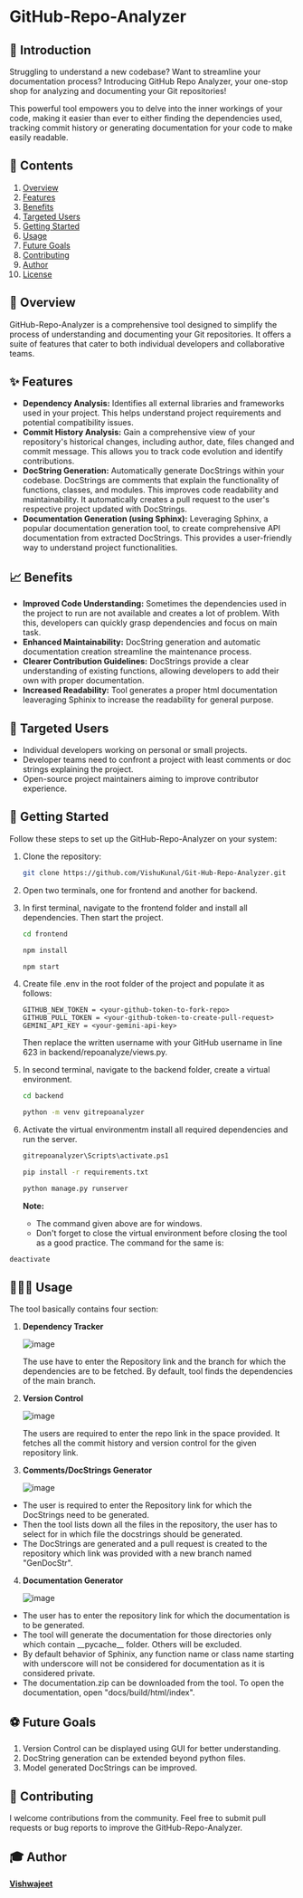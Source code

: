 # GitHub-Repo-Analyzer

## 📖 Introduction

Struggling to understand a new codebase? Want to streamline your documentation process?
Introducing GitHub Repo Analyzer, your one-stop shop for analyzing and documenting your Git repositories!

This powerful tool empowers you to delve into the inner workings of your code, making it easier than ever to either finding the dependencies used, tracking commit history or generating documentation for your code to make easily readable.

## 📝 Contents

1. [Overview](#overview)
2. [Features](#features)
3. [Benefits](#benefits)
4. [Targeted Users](#targetedusers)
5. [Getting Started](#gettingstarted)
6. [Usage](#usage)
7. [Future Goals](#futuregoals)
8. [Contributing](#contributing)
9. [Author](#author)
10. [License](#license)

## 📝 Overview

GitHub-Repo-Analyzer is a comprehensive tool designed to simplify the process of understanding and documenting your Git repositories. It offers a suite of features that cater to both individual developers and collaborative teams.

## ✨ Features

<ul>
  <li><strong>Dependency Analysis:</strong> Identifies all external libraries and frameworks used in your project. This helps understand project requirements and potential compatibility issues.</li>
  <li><strong>Commit History Analysis:</strong> Gain a comprehensive view of your repository's historical changes, including author, date, files changed and commit message. This allows you to track code evolution and identify contributions.</li>
  <li><strong>DocString Generation:</strong> Automatically generate DocStrings within your codebase. DocStrings are comments that explain the functionality of functions, classes, and modules. This improves code readability and maintainability. It automatically creates a pull request to the user's respective project updated with DocStrings.</li>
  <li><strong>Documentation Generation (using Sphinx):</strong> Leveraging Sphinx, a popular documentation generation tool, to create comprehensive API documentation from extracted DocStrings. This provides a user-friendly way to understand project functionalities.</li>
</ul>

## 📈 Benefits

<ul>
  <li><strong>Improved Code Understanding:</strong> Sometimes the dependencies used in the project to run are not available and creates a lot of problem. With this, developers can quickly grasp dependencies and focus on main task.</li>
  <li><strong>Enhanced Maintainability:</strong> DocString generation and automatic documentation creation streamline the maintenance process.</li>
  <li><strong>Clearer Contribution Guidelines:</strong> DocStrings provide a clear understanding of existing functions, allowing developers to add their own with proper documentation.</li>
  <li><strong>Increased Readability:</strong> Tool generates a proper html documentation leaveraging Sphinix to increase the readability for general purpose.</li>
</ul>

## 🎯 Targeted Users

<ul>
  <li>Individual developers working on personal or small projects.</li>
  <li>Developer teams need to confront a project with least comments or doc strings explaining the project.</li>
  <li>Open-source project maintainers aiming to improve contributor experience.</li>
</ul>

## 📲 Getting Started

Follow these steps to set up the GitHub-Repo-Analyzer on your system:

1. Clone the repository:
    ```bash
    git clone https://github.com/VishuKunal/Git-Hub-Repo-Analyzer.git
    ```

2. Open two terminals, one for frontend and another for backend.

3. In first terminal, navigate to the frontend folder and install all dependencies. Then start the project.
    ```bash
    cd frontend
    ```
    ```bash
    npm install
    ```
    ```bash
    npm start
    ```
4. Create file .env in the root folder of the project and populate it as follows:
   ```env
   GITHUB_NEW_TOKEN = <your-github-token-to-fork-repo>
   GITHUB_PULL_TOKEN = <your-github-token-to-create-pull-request>
   GEMINI_API_KEY = <your-gemini-api-key>
   ```
   Then replace the written username with your GitHub username in line 623 in backend/repoanalyze/views.py.

5. In second terminal, navigate to the backend folder, create a virtual environment.
    ```bash
    cd backend
    ```
    ```bash
    python -m venv gitrepoanalyzer
    ```

6. Activate the virtual environmentm install all required dependencies and run the server.
    ```bash
    gitrepoanalyzer\Scripts\activate.ps1
    ```
    ```bash
    pip install -r requirements.txt
    ```
    ```bash
    python manage.py runserver
    ```

   <strong>Note:</strong>
   <ul>
     <li>The command given above are for windows.</li>
     <li>Don't forget to close the virtual environment before closing the tool as a good   practice. The command for the same is:
  ```bash
  deactivate
  ```
  </li>
   </ul>

##  🧑🏽‍💻 Usage

The tool basically contains four section:

1. <strong>Dependency Tracker</strong>

   ![image](https://github.com/prakharmosesOK/Repository-Analyzing-Tool/assets/142619454/5c6fb662-1262-40b3-9025-3217086be0f7)

   The use have to enter the Repository link and the branch for which the dependencies are to be fetched.
   By default, tool finds the dependencies of the main branch.

2. <strong>Version Control</strong>

   ![image](https://github.com/prakharmosesOK/Repository-Analyzing-Tool/assets/142619454/69117807-3c17-4026-9fba-c65e81479d04)

   The users are required to enter the repo link in the space provided. It fetches all the commit history and version control for the given repository link.

3. <strong>Comments/DocStrings Generator</strong>

   ![image](https://github.com/prakharmosesOK/Repository-Analyzing-Tool/assets/142619454/3c84e5e3-c4b9-41d7-a3e4-8a92e935c77a)

<ul>
   <li>The user is required to enter the Repository link for which the DocStrings need to be generated.</li>
   <li>Then the tool lists down all the files in the repository, the user has to select for in which file the docstrings should be generated.</li>
   <li>The DocStrings are generated and a pull request is created to the repository which link was provided with a new branch named "GenDocStr".</li>
</ul>

4. <strong>Documentation Generator</strong>

   ![image](https://github.com/prakharmosesOK/Repository-Analyzing-Tool/assets/142619454/467b6968-58a1-434f-9b6f-e9037b258680)

<ul>
   <li>The user has to enter the repository link for which the documentation is to be generated.</li>
   <li>The tool will generate the documentation for those directories only which contain __pycache__ folder. Others will be excluded.</li>
   <li>By default behavior of Sphinix, any function name or class name starting with underscore will not be considered for documentation as it is considered private.</li>
   <li>The documentation.zip can be downloaded from the tool. To open the documentation, open "docs/build/html/index".</li>
</ul>

## ⚽ Future Goals

<ol>
  <li>Version Control can be displayed using GUI for better understanding.</li>
  <li>DocString generation can be extended beyond python files.</li>
  <li>Model generated DocStrings can be improved.</li>
</ol>

## 👷 Contributing
I welcome contributions from the community. Feel free to submit pull requests or bug reports to improve the GitHub-Repo-Analyzer.

## 🎓 Author

<p>  <a href="https://github.com/VishuKunal"><b>Vishwajeet</b><a/><p/>
